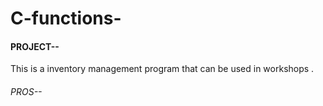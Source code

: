 # C-functions-

#### PROJECT--
This is a inventory management program that can be used in workshops .
###### PROS--
